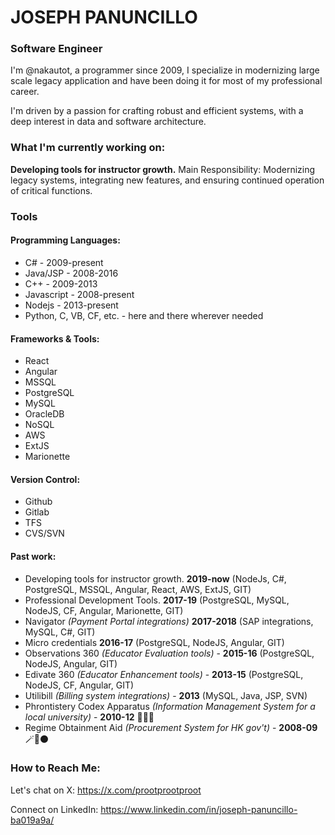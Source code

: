 # JOSEPH PANUNCILLO
### Software Engineer 

I'm @nakautot, a programmer since 2009, I specialize in modernizing large scale legacy application and have been doing it for most of my professional career.

I'm driven by a passion for crafting robust and efficient systems, with a deep interest in data and software architecture.

### What I'm currently working on:

**Developing tools for instructor growth.**
Main Responsibility: Modernizing legacy systems, integrating new features, and ensuring continued operation of critical functions.

### Tools

#### Programming Languages:

- C# - 2009-present 
- Java/JSP - 2008-2016
- C++ - 2009-2013
- Javascript - 2008-present
- Nodejs - 2013-present
- Python, C, VB, CF, etc. - here and there wherever needed

#### Frameworks & Tools:
- React
- Angular
- MSSQL
- PostgreSQL
- MySQL
- OracleDB
- NoSQL
- AWS
- ExtJS
- Marionette 

#### Version Control:
- Github
- Gitlab
- TFS
- CVS/SVN

#### Past work:

- Developing tools for instructor growth. **2019-now** (NodeJs, C#, PostgreSQL, MSSQL, Angular, React, AWS, ExtJS, GIT)
- Professional Development Tools. **2017-19** (PostgreSQL, MySQL, NodeJS, CF, Angular, Marionette, GIT)
- Navigator _(Payment Portal integrations)_ **2017-2018** (SAP integrations, MySQL, C#, GIT)
- Micro credentials **2016-17** (PostgreSQL, NodeJS, Angular, GIT)
- Observations 360 _(Educator Evaluation tools)_ - **2015-16** (PostgreSQL, NodeJS, Angular, GIT)
- Edivate 360 _(Educator Enhancement tools)_ - **2013-15** (PostgreSQL, NodeJS, CF, Angular, GIT)
- Utilibill _(Billing system integrations)_ - **2013** (MySQL, Java, JSP, SVN)
- Phrontistery Codex Apparatus _(Information Management System for a local university)_ - **2010-12** 🐴📖🔨
- Regime Obtainment Aid _(Procurement System for HK gov't)_ - **2008-09** 🪄🏦⚫

### How to Reach Me:

Let's chat on X: https://x.com/prootprootproot

Connect on LinkedIn: https://www.linkedin.com/in/joseph-panuncillo-ba019a9a/
